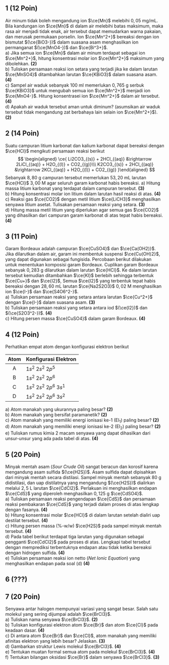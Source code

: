 ## 1 (12 Poin)
Air minum tidak boleh mengandung ion $\ce{Mn}$ melebihi $0,05$ mg/mL. Bila kandungan ion $\ce{Mn}$ di dalam air melebihi batas maksimum, maka rasa air menjadi tidak enak, air tersebut dapat memudarkan warna pakaian, dan merusak permukaan porselin. Ion $\ce{Mn^2+}$ bereaksi dengan ion bismutat $(\ce{BiO3-})$ dalam suasana asam menghasilkan ion permanganat $(\ce{MnO4-})$ dan $\ce{Bi^3+}$.  
a) Jika semua ion $\ce{Mn}$ dalam air minum terdapat sebagai ion $\ce{Mn^2+}$, hitung konsentrasi molar ion $\ce{Mn^2+}$ maksimum yang dibolehkan. **(2)**   
b) Tuliskan persamaan reaksi ion setara yang terjadi jika ke dalam larutan $\ce{MnSO4}$ ditambahkan larutan $\ce{KBiO3}$ dalam suasana asam. **(4)**   
c) Sampel air waduk sebanyak $100$ ml memerlukan $0,765$ g serbuk $\ce{KBiO3}$ untuk mengubah semua ion $\ce{Mn^2+}$ menjadi ion $\ce{MnO4-}$. Hitung konsentrasei ion $\ce{Mn^2+}$ dalam air tersebut. **(4)**  
d) Apakah air waduk tersebut aman untuk diminum? (asumsikan air waduk tersebut tidak mengandung zat berbahaya lain selain ion $\ce{Mn^2+}$). **(2)**

## 2 (14 Poin)
Suatu campuran litium karbonat dan kalium karbonat dapat bereaksi dengan $\ce{HCl}$ mengikuti persamaan reaksi berikut
$$
\begin{aligned} \ce{
    Li2CO3_{(s)} + 2HCl_{(aq)} &\rightarrow 2LiCl_{(aq)} + H2O_{(l)} + CO2_{(g)}\\\
    K2CO3_{(s)} + 2HCl_{(aq)} &\rightarrow 2KCl_{(aq)} + H2O_{(l)} + CO2_{(g)}
}\end{aligned}
$$
Sebanyak $8,80$ g campuran tersebut memerlukan $53,20$ mL larutan $\ce{HCl}$ $3,00$ M agar seluruh garam karbonat habis bereaksi.
a) Hitung massa litium karbonat yang terdapat dalam campuran tersebut. **(3)**  
b) Hitung konsentrasi molar ion litium dalam larutan hasil reaksi di atas. **(4)**  
c) Reaksi gas $\ce{CO2}$ dengan metil litium $\ce{LiCH3}$ menghasilkan senyawa litium asetat. Tulisakan persamaan reaksi yang setara. **(3)**  
d) Hitung massa metil litium yang diperlukan agar semua gas $\ce{CO2}$ yang dihasilkan dari campuran garam karbonat di atas tepat habis bereaksi. **(4)**  

## 3 (11 Poin)
Garam Bordeaux adalah campuran $\ce{CuSO4}$ dan $\ce{Ca(OH2)}$. Jika dilarutkan dalam air, garam ini membentuk suspensi $\ce{Cu(OH)2}$, yang dapat digunakan sebagai fungisida. Percobaan berikut dilakukan untuk menentukan komposisi garam Bordeaux. Cuplikan garam Bordeaux sebanyak $0,283$ g dilarutkan dalam larutan $\ce{HCl}$. Ke dalam larutan tersebut kemudian ditambahkan $\ce{KI}$ berlebih sehingga terbentuk $\ce{Cu+}$ dan $\ce{I2}$, Semua $\ce{I2}$ yang terbentuk tepat habis bereaksi dengan $28,60$ mL larutan $\ce{Na2S2O3}$ $0,02$ M menghasilkan ion $\ce{I-}$ dan $\ce{S4O6^2-}$.  
a) Tuliskan persamaan reaksi yang setara antara larutan $\ce{Cu^2+}$ dengan $\ce{I-}$ dalam suasana asam. **(3)**  
b) Tuliskan persamaan reaksi yang setara antara iod $(\ce{I2})$ dan $(\ce{S2O3^2-})$. **(4)**  
c) Hitung persen massa $\ce{CuSO4}$ dalam garam Bordeaux. **(4)**  

## 4 (12 Poin)
Perhatikan empat atom dengan konfigurasi elektron berikut

| Atom | Konfigurasi Elektron     |
| :--: | --------------------     |
| A    | $1s^2\ 2s^2\ 2p^5$       |
| B    | $1s^2\ 2s^2\ 2p^6$       |
| C    | $1s^2\ 2s^2\ 2p^6\ 3s^1$ |
| D    | $1s^2\ 2s^2\ 2p^6\ 3s^2$ |

a) Atom manakah yang ukurannya paling besar? **(2)**  
b) Atom manakah yang bersifat paramanetik? **(2)**  
c) Atom manakah yang memiliki energi ionisasi ke-1 (EI$_1$) paling besar? **(2)**  
d) Atom manakah yang memiliki energi ionisasi ke-2 (EI$_2$) paling besar? **(2)**  
e) Tuliskan rumus kimia $2$ macam senyawa yang dapat dihasilkan dari unsur-unsur yang ada pada tabel di atas. **(4)**

## 5 (20 Poin)
Minyak mentah asam (*Sour Crude Oil*) sangat beracun dan korosif karena mengandung asam sulfida $(\ce{H2S})$. Asam sulfida dapat dipisahkan dari minyak mentah secara distilasi. Sampel minyak mentah sebanyak $80$ g didistilasi, dan uap distilatnya yang mengandung $(\ce{H2S})$ dialirkan melalui $2,5$ L larutan $\ce{CdCl2}$. Perlakuan ini menghasilkan endapan $\ce{CdS}$ yang diperoleh menghasilkan $0,125$ g $\ce{CdSO4}$.  
a) Tuliskan persamaan reaksi pengendapan $\ce{CdS}$ dan persamaan reaksi pembakaran $\ce{CdS}$ yang terjadi dalam proses di atas lengkap dengan fasanya. **(4)**  
b) Hitung konsentrasi molar $\ce{HCl}$ di dalam larutan setelah dialiri uap destilat tersebut. **(4)**  
c) Hitung persen massa (%-w/w) $\ce{H2S}$ pada sampel minyak mentah tersebut. **(4)**  
d) Pada tabel berikut terdapat tiga larutan yang digunakan sebagai pengganti $\ce{CdCl2}$ pada proses di atas. Lengkapi tabel tersebut dengan memprediksi terbentuknya endapan atau tidak ketika bereaksi dengan hidrogen sulfida. **(4)**  
e) Tuliskan persamaan reaksi ion netto (*Net Ionic Equation*) yang menghasilkan endapan pada soal (d) **(4)**   

## 6 (???)

## 7 (20 Poin)
Senyawa antar halogen mempunyai variasi yang sangat besar. Salah satu molekul yang sering dijumpai adalah $\ce{BrCl3}$.  
a) Tuliskan nama senyawa $\ce{BrCl3}$. **(2)**  
b) Tuliskan konfigurasi elektron atom $\ce{Br}$ dan atom $\ce{Cl}$ pada keadaan dasar. **(4)**  
c) Di antara atom $\ce{Br}$ dan $\ce{Cl}$, atom manakah yang memiliki afinitas elektron yang lebih besar? Jelaskan. **(3)**  
d) Gambarkan struktur Lewis molekul $\ce{BrCl3}$. **(4)**  
e) Tentukan muatan formal semua atom pada molekul $\ce{BrCl3}$. **(4)**  
f) Tentukan bilangan oksidasi $\ce{Br}$ dalam senyawa $\ce{BrCl3}$. **(3)**